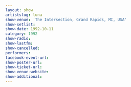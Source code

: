 ```yaml
---
layout: show
artistslug: luna
show-venue: 'The Intersection, Grand Rapids, MI, USA'
show-setlist: 
show-date: 1992-10-11
category: 1992
show-radio: 
show-lastfm: 
show-cancelled: 
performers: 
facebook-event-url: 
show-poster-url: 
show-ticket-url: 
show-venue-website: 
show-additional: 
---
```


